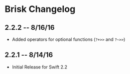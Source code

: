 # Brisk Changelog

## 2.2.2 -- 8/16/16

* Added operators for optional functions (```?+>>``` and ```?~>>```)

## 2.2.1 -- 8/14/16

* Initial Release for Swift 2.2
